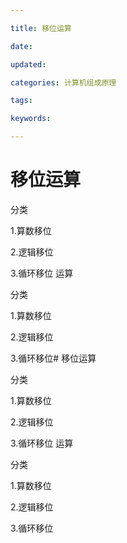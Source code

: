 ```yaml
---

title: 移位运算

date: 

updated: 

categories: 计算机组成原理

tags: 

keywords: 

---
```

# 移位运算

分类

1.算数移位

2.逻辑移位

3.循环移位
运算

分类

1.算数移位

2.逻辑移位

3.循环移位# 移位运算

分类

1.算数移位

2.逻辑移位

3.循环移位
运算

分类

1.算数移位

2.逻辑移位

3.循环移位